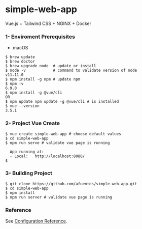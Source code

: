# simple-web-app

Vue.js + Tailwind CSS + NGINX + Docker 

### 1- Enviroment Prerequisites 

* macOS 
```
$ brew update
$ brew doctor
$ brew upgrade node  # update or install 
$ node -v            # command to validate version of node
v11.11.0 
$ npm install -g npm # update npm
$ npm -v
6.9.0
$ npm install -g @vue/cli 
OR 
$ npm update npm update -g @vue/cli # is installed
$ vue --version
3.5.1

```

### 2- Project Vue Create  

```
$ vue create simple-web-app # choose default values 
$ cd simple-web-app
$ npm run serve # validate vue page is running 

  App running at:
  - Local:   http://localhost:8080/ 
$  

```

### 3-  Building Project 

```
$ git clone https://github.com/afuentes/simple-web-app.git
$ cd simple-web-app
$ npm install
$ npm run server # validate vue page is running 

```


### Reference

See [Configuration Reference](https://cli.vuejs.org/config/).

